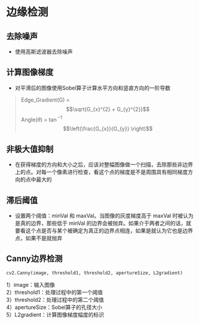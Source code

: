 # 边缘检测
## 去除噪声
- 使用高斯滤波器去除噪声
## 计算图像梯度
- 对平滑后的图像使用Sobel算子计算水平方向和竖直方向的一阶导数
> Edge_Gradient(G) = 
> $$\sqrt{G_{x}^{2} + G_{y}^{2}}$$
> Angle($\theta$) = $\tan$$^{-1}$ 
> $$\left(\frac{G_{x}}{G_{y}} \right)$$
## 非极大值抑制
- 在获得梯度的方向和大小之后，应该对整幅图像做一个扫描，去除那些非边界上的点。对每一个像素进行检查，看这个点的梯度是不是周围具有相同梯度方向的点中最大的
## 滞后阈值
- 设置两个阈值：minVal 和 maxVal。当图像的灰度梯度高于 maxVal 时被认为是真的边界，那些低于 minVal 的边界会被抛弃。如果介于两者之间的话，就要看这个点是否与某个被确定为真正的边界点相连，如果是就认为它也是边界点，如果不是就抛弃
## Canny边界检测
```
cv2.Canny(image, threshold1, threshold2, apertureSize, L2gradient)
```
1）image：输入图像  
2）threshold1：处理过程中的第一个阈值  
3）threshold2：处理过程中的第二个阈值  
4）apertureSize：Sobel算子的孔径大小  
5）L2gradient：计算图像梯度幅度的标识  
